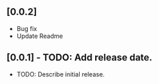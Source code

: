 ## [0.0.2] 
* Bug fix
* Update Readme

## [0.0.1] - TODO: Add release date.

* TODO: Describe initial release.

